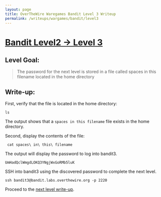 ```yaml
---
layout: page
title: OverTheWire Waregames Bandit Level 3 Writeup
permalink: /writeups/wargames/bandit/level3
---
```


# [Bandit Level2 -> Level 3](http://overthewire.org/wargames/bandit/bandit3.html)

## Level Goal: 

> The password for the next level is stored in a file called spaces in this filename located in the home directory

## Write-up: 
First, verify that the file is located in the home directory:

```shell
ls
```

The output shows that a ```spaces in this filename``` file exists in the home directory.

Second, display the contents of the file:

```
 cat spaces\ in\ this\ filename
```

The output will display the password to log into bandit3.

```shell
UmHadQclWmgdLOKQ3YNgjWxGoRMb5luK
```

SSH into bandit3 using the discovered password to complete the next level.

```shell
ssh bandit3@bandit.labs.overthewire.org -p 2220
```

Proceed to the [next level write-up](/writeups/wargames/bandit/level4).
